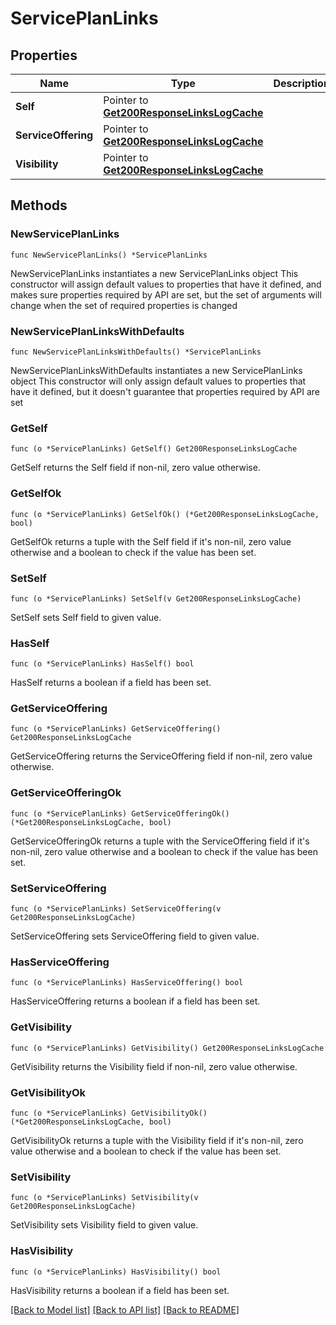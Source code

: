 # ServicePlanLinks

## Properties

Name | Type | Description | Notes
------------ | ------------- | ------------- | -------------
**Self** | Pointer to [**Get200ResponseLinksLogCache**](Get200ResponseLinksLogCache.md) |  | [optional] 
**ServiceOffering** | Pointer to [**Get200ResponseLinksLogCache**](Get200ResponseLinksLogCache.md) |  | [optional] 
**Visibility** | Pointer to [**Get200ResponseLinksLogCache**](Get200ResponseLinksLogCache.md) |  | [optional] 

## Methods

### NewServicePlanLinks

`func NewServicePlanLinks() *ServicePlanLinks`

NewServicePlanLinks instantiates a new ServicePlanLinks object
This constructor will assign default values to properties that have it defined,
and makes sure properties required by API are set, but the set of arguments
will change when the set of required properties is changed

### NewServicePlanLinksWithDefaults

`func NewServicePlanLinksWithDefaults() *ServicePlanLinks`

NewServicePlanLinksWithDefaults instantiates a new ServicePlanLinks object
This constructor will only assign default values to properties that have it defined,
but it doesn't guarantee that properties required by API are set

### GetSelf

`func (o *ServicePlanLinks) GetSelf() Get200ResponseLinksLogCache`

GetSelf returns the Self field if non-nil, zero value otherwise.

### GetSelfOk

`func (o *ServicePlanLinks) GetSelfOk() (*Get200ResponseLinksLogCache, bool)`

GetSelfOk returns a tuple with the Self field if it's non-nil, zero value otherwise
and a boolean to check if the value has been set.

### SetSelf

`func (o *ServicePlanLinks) SetSelf(v Get200ResponseLinksLogCache)`

SetSelf sets Self field to given value.

### HasSelf

`func (o *ServicePlanLinks) HasSelf() bool`

HasSelf returns a boolean if a field has been set.

### GetServiceOffering

`func (o *ServicePlanLinks) GetServiceOffering() Get200ResponseLinksLogCache`

GetServiceOffering returns the ServiceOffering field if non-nil, zero value otherwise.

### GetServiceOfferingOk

`func (o *ServicePlanLinks) GetServiceOfferingOk() (*Get200ResponseLinksLogCache, bool)`

GetServiceOfferingOk returns a tuple with the ServiceOffering field if it's non-nil, zero value otherwise
and a boolean to check if the value has been set.

### SetServiceOffering

`func (o *ServicePlanLinks) SetServiceOffering(v Get200ResponseLinksLogCache)`

SetServiceOffering sets ServiceOffering field to given value.

### HasServiceOffering

`func (o *ServicePlanLinks) HasServiceOffering() bool`

HasServiceOffering returns a boolean if a field has been set.

### GetVisibility

`func (o *ServicePlanLinks) GetVisibility() Get200ResponseLinksLogCache`

GetVisibility returns the Visibility field if non-nil, zero value otherwise.

### GetVisibilityOk

`func (o *ServicePlanLinks) GetVisibilityOk() (*Get200ResponseLinksLogCache, bool)`

GetVisibilityOk returns a tuple with the Visibility field if it's non-nil, zero value otherwise
and a boolean to check if the value has been set.

### SetVisibility

`func (o *ServicePlanLinks) SetVisibility(v Get200ResponseLinksLogCache)`

SetVisibility sets Visibility field to given value.

### HasVisibility

`func (o *ServicePlanLinks) HasVisibility() bool`

HasVisibility returns a boolean if a field has been set.


[[Back to Model list]](../README.md#documentation-for-models) [[Back to API list]](../README.md#documentation-for-api-endpoints) [[Back to README]](../README.md)


